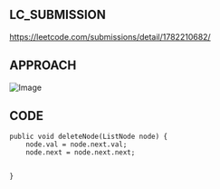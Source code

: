 ## LC_SUBMISSION
https://leetcode.com/submissions/detail/1782210682/

## APPROACH
![Image](https://github.com/user-attachments/assets/c0f50b17-0d9b-4689-8d4a-7694e8f01969)
## CODE

    public void deleteNode(ListNode node) {
        node.val = node.next.val;
        node.next = node.next.next;


    }
